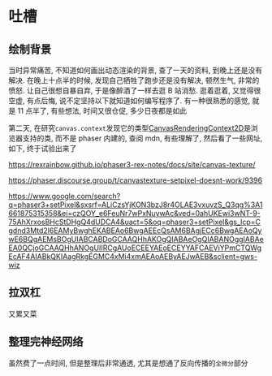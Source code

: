 # 吐槽

## 绘制背景

当时异常痛苦, 不知道如何画出动态渲染的背景, 查了一天的资料, 到晚上还是没有解决. 在晚上十点半的时候, 发现自己牺牲了跑步还是没有解决, 顿然生气, 非常的愤怒. 让自己很想自暴自弃, 于是像醉酒了一样去逛 B 站消愁. 逛着逛着, 又觉得很空虚, 有点后悔, 说不定坚持以下就知道如何编写程序了. 有一种很熟悉的感觉, 就是 11 点半了, 有些想法, 时间又很仓促, 多少日夜都是如此

第二天, 在研究`canvas.context`发现它的类型[CanvasRenderingContext2D](https://developer.mozilla.org/zh-CN/docs/Web/API/CanvasRenderingContext2D)是浏览器支持的类, 而不是 phaser 内建的, 查阅 mdn, 有些理解了, 然后看了一些网址, 如下, 终于试验出来了

https://rexrainbow.github.io/phaser3-rex-notes/docs/site/canvas-texture/

https://phaser.discourse.group/t/canvastexture-setpixel-doesnt-work/9396

https://www.google.com/search?q=phaser3+setPixel&sxsrf=ALiCzsYjKON3bzJ8r4OLAE3vxuvzS_Q3qg%3A1661875315358&ei=czQOY_e6FeuNr7wPxNuywAc&ved=0ahUKEwi3wNT-9-75AhXrxosBHcStDHgQ4dUDCA4&uact=5&oq=phaser3+setPixel&gs_lcp=Cgdnd3Mtd2l6EAMyBwghEKABEAo6BwgAEEcQsAM6BAgjECc6BwgAEAoQywE6BQgAEMsBOgUIABCABDoGCAAQHhAKOgQIABAeOgQIABANOggIABAeEA0QCjoGCAAQHhANOgUIIRCgAUoECEEYAEoECEYYAFCAEViYPmCTQWgEcAF4AIABkQKIAagRkgEGMC4xMi4xmAEAoAEByAEJwAEB&sclient=gws-wiz

## 拉双杠

又累又菜

## 整理完神经网络

虽然费了一点时间, 但是整理后非常通透, 尤其是想通了反向传播的`全微分`部分

